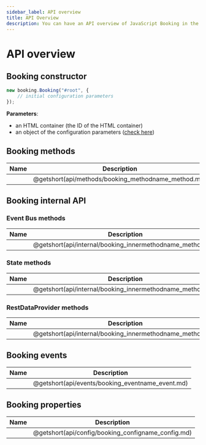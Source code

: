 ```yaml
---
sidebar_label: API overview
title: API Overview
description: You can have an API overview of JavaScript Booking in the documentation of the DHTMLX JavaScript Booking library. Browse developer guides and API reference, try out code examples and live demos, and download a free 30-day evaluation version of DHTMLX Booking.
---
```


# API overview

## Booking constructor

~~~jsx {}
new booking.Booking("#root", {
	// initial configuration parameters
});
~~~

**Parameters**:

- an HTML container (the ID of the HTML container)
- an object of the configuration parameters ([check here](#booking-properties))

## Booking methods

| Name                                               | Description                                               |
| -------------------------------------------------- | --------------------------------------------------------- |
| [](api/methods/booking_methodname_method.md)       | @getshort(api/methods/booking_methodname_method.md)       |

## Booking internal API

### Event Bus methods

| Name                                                    | Description                                                    |
| ------------------------------------------------------- | -------------------------------------------------------------- |
| [](api/internal/booking_innermethodname_method.md)      | @getshort(api/internal/booking_innermethodname_method.md)      |

### State methods

| Name                                                    | Description                                                    |
| ------------------------------------------------------- | -------------------------------------------------------------- |
| [](api/internal/booking_innermethodname_method.md)      | @getshort(api/internal/booking_innermethodname_method.md)      |

### RestDataProvider methods

| Name                                                     | Description                                                   |
| -------------------------------------------------------- | ------------------------------------------------------------- |
| [](api/internal/booking_innermethodname_method.md)       | @getshort(api/internal/booking_innermethodname_method.md)     |

## Booking events

| Name                                                  | Description                                                 |
| ----------------------------------------------------- | ----------------------------------------------------------- |
| [](api/events/booking_eventname_event.md)             | @getshort(api/events/booking_eventname_event.md)            |

## Booking properties

| Name                                          | Description                                            |
| --------------------------------------------- | ------------------------------------------------------ |
| [](api/config/booking_configname_config.md)   | @getshort(api/config/booking_configname_config.md)     |
